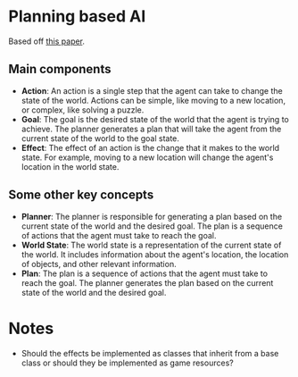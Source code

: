 
# Planning based AI

Based off [this paper](https://www.gamedevs.org/uploads/three-states-plan-ai-of-fear.pdf).

## Main components

- **Action**: An action is a single step that the agent can take to change the state of the world. Actions can be simple, like moving to a new location, or complex, like solving a puzzle.
- **Goal**: The goal is the desired state of the world that the agent is trying to achieve. The planner generates a plan that will take the agent from the current state of the world to the goal state.
- **Effect**: The effect of an action is the change that it makes to the world state. For example, moving to a new location will change the agent's location in the world state.

## Some other key concepts

- **Planner**: The planner is responsible for generating a plan based on the current state of the world and the desired goal. The plan is a sequence of actions that the agent must take to reach the goal.
- **World State**: The world state is a representation of the current state of the world. It includes information about the agent's location, the location of objects, and other relevant information.
- **Plan**: The plan is a sequence of actions that the agent must take to reach the goal. The planner generates the plan based on the current state of the world and the desired goal.

# Notes

- Should the effects be implemented as classes that inherit from a base class or should they be implemented as game resources?
